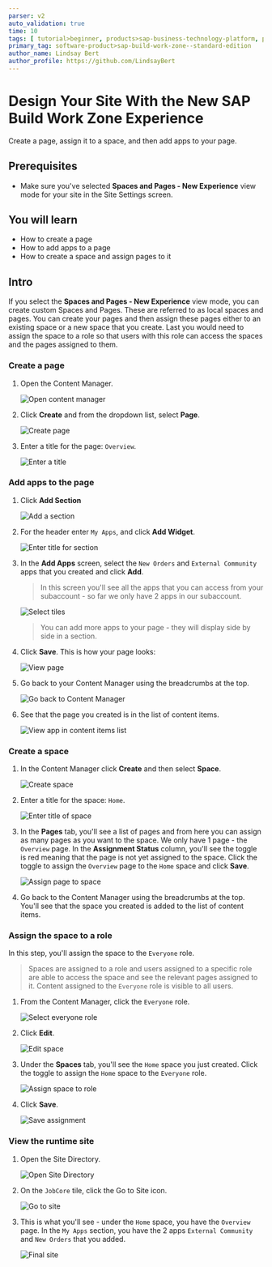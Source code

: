```yaml
---
parser: v2
auto_validation: true
time: 10
tags: [ tutorial>beginner, products>sap-business-technology-platform, products>sap-fiori, products>sap-build-work-zone--standard-edition]
primary_tag: software-product>sap-build-work-zone--standard-edition
author_name: Lindsay Bert
author_profile: https://github.com/LindsayBert
---
```

 

# Design Your Site With the New SAP Build Work Zone Experience
<!-- description --> Create a page, assign it to a space, and then add apps to your page.

## Prerequisites
- Make sure you've selected **Spaces and Pages - New Experience** view mode for your site in the Site Settings screen. 

## You will learn
  - How to create a page
  - How to add apps to a page 
  - How to create a space and assign pages to it                    

## Intro  
If you select the **Spaces and Pages - New Experience** view mode, you can create custom Spaces and Pages. These are referred to as local spaces and pages. You can create your pages and then assign these pages either to an existing space or a new space that you create. Last you would need to assign the space to a role so that users with this role can access the spaces and the pages assigned to them.



### Create a page

1. Open the Content Manager. 

    ![Open content manager](1-open-content-manager.png )

2. Click **Create** and from the dropdown list, select **Page**.

    ![Create page](2-create-page.png)

3. Enter a title for the page: `Overview`.

    ![Enter a title](3-enter-title.png)
    

### Add apps to the page    

1. Click **Add Section**

    ![Add a section](4-add-section.png)

2. For the header enter `My Apps`, and click **Add Widget**.

    ![Enter title for section](5-add-section-title.png)

3. In the **Add Apps** screen, select the `New Orders` and `External Community` apps that you created and click **Add**.

    > In this screen you'll see all the apps that you can access from your subaccount - so far we only have 2 apps in our subaccount. 

    ![Select tiles](6-select-tiles.png)

    > You can add more apps to your page - they will display side by side in a section.

4. Click **Save**. This is how your page looks:

    ![View page](8-view-page.png)

5. Go back to your Content Manager using the breadcrumbs at the top.

    ![Go back to Content Manager](9-go-back-to-content-manager.png)

6. See that the page you created is in the list of content items.

    ![View app in content items list](10-page-in-list.png)


### Create a space

1. In the Content Manager click **Create** and then select **Space**.

    ![Create space](11-create-space.png)

2. Enter a title for the space: `Home`.

    ![Enter title of space](12-space-title.png)

3.  In the **Pages** tab, you'll see a list of pages and from here you can assign as many pages as you want to the space. We only have 1 page - the `Overview` page. In the **Assignment Status** column, you'll see the toggle is red meaning that the page is not yet assigned to the space. Click the toggle to assign the `Overview` page to the `Home` space and click **Save**.

    ![Assign page to space](13-assign-page-to-space.png)

4. Go back to the Content Manager using the breadcrumbs at the top. You'll see that the space you created is added to the list of content items.


### Assign the space to a role

In this step, you'll assign the space to the `Everyone` role. 

>Spaces are assigned to a role and users assigned to a specific role are able to access the space and see the relevant pages assigned to it.  Content assigned to the `Everyone` role is visible to all users.

1. From the Content Manager, click the `Everyone` role.

    ![Select everyone role](15-select-everyone-role.png)

2. Click **Edit**.

    ![Edit space](16-edit-space.png)

3. Under the **Spaces** tab, you'll see the `Home` space you just created. Click the toggle to assign the `Home` space to the `Everyone` role. 

    ![Assign space to role](17-assign-space-to-role.png)

4. Click **Save**.

    ![Save assignment](17a-save.png)

### View the runtime site

1. Open the Site Directory.

    ![Open Site Directory](18-open-site-directory.png)

2. On the `JobCore` tile, click the Go to Site icon.

    ![Go to site](19-go-to-site.png)

3. This is what you'll see - under the `Home` space, you have the `Overview` page. In the `My Apps` section, you have the 2 apps `External Community` and  `New Orders` that you added.

    ![Final site](20-final-site.png)

